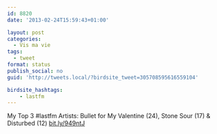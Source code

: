 ```yaml
---
id: 8820
date: '2013-02-24T15:59:43+01:00'

layout: post
categories:
  - Vis ma vie
tags:
  - tweet
format: status
publish_social: no
guid: 'http://tweets.local/?birdsite_tweet=305708595616559104'

birdsite_hashtags:
    - lastfm
---
```


My Top 3 #lastfm Artists: Bullet for My Valentine (24), Stone Sour (17) &amp; Disturbed (12) [bit.ly/949ntJ](http://bit.ly/949ntJ)